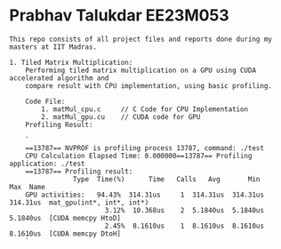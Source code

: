 

# Prabhav Talukdar EE23M053

	This repo consists of all project files and reports done during my masters at IIT Madras.
	
	1. Tiled Matrix Multiplication:
		Performing tiled matrix multiplication on a GPU using CUDA accelerated algorithm and
		compare result with CPU implementation, using basic profiling.
		
		Code File:
			1. matMul_cpu.c		// C Code for CPU Implementation
			2. matMul_gpu.cu	// CUDA code for GPU
		Profiling Result:

		`
		==13787== NVPROF is profiling process 13787, command: ./test
		CPU Calculation Elapsed Time: 0.000000==13787== Profiling application: ./test
		==13787== Profiling result:
					Type  Time(%)      Time   Calls   Avg       Min       Max  Name
		GPU activities:   94.43%  314.31us     1  314.31us  314.31us  314.31us  mat_gpu(int*, int*, int*)
							3.12%  10.368us    2  5.1840us  5.1840us  5.1840us  [CUDA memcpy HtoD]
							2.45%  8.1610us    1  8.1610us  8.1610us  8.1610us  [CUDA memcpy DtoH]
		`